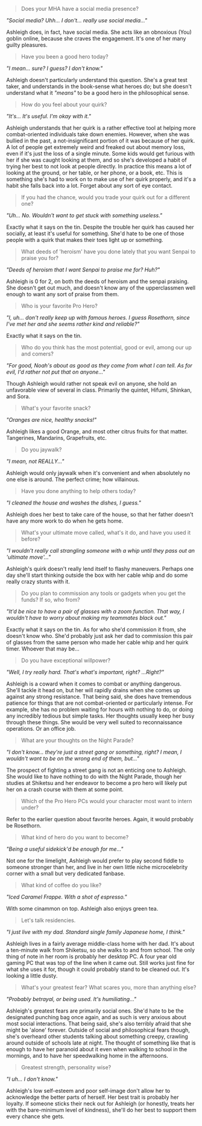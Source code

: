 >Does your MHA have a social media presence?

*"Social media? Uhh... I don't... really use social media..."*

Ashleigh does, in fact, have social media. She acts like an obnoxious (You) goblin online, because she craves the engagement. It's one of her many guilty pleasures.



>Have you been a good hero today?

*"I mean... sure? I guess? I don't know."*

Ashleigh doesn't particularly understand this question. She's a great test taker, and understands in the book-sense what heroes do; but she doesn't understand what it *"means"* to be a good hero in the philosophical sense.



>How do you feel about your quirk?

*"It's... It's useful. I'm okay with it."*

Ashleigh understands that her quirk is a rather effective tool at helping more combat-oriented individuals take down enemies. However, when she was bullied in the past, a not-insignificant portion of it was because of her quirk. A lot of people get extremely weird and freaked out about memory loss, even if it's just the loss of a single minute. Some kids would get furious with her if she was caught looking at them, and so she's developed a habit of trying her best to not look at people directly. In practice this means a lot of looking at the ground, or her table, or her phone, or a book, etc. This is something she's had to work on to make use of her quirk properly, and it's a habit she falls back into a lot. Forget about any sort of eye contact.



>If you had the chance, would you trade your quirk out for a different one?

*"Uh... No. Wouldn't want to get stuck with something useless."*

Exactly what it says on the tin. Despite the trouble her quirk has caused her socially, at least it's useful for something. She'd hate to be one of those people with a quirk that makes their toes light up or something.



>What deeds of 'heroism' have you done lately that you want Senpai to praise you for?

*"Deeds of heroism that I want Senpai to praise me for? Huh?"*

Ashleigh is 0 for 2, on both the deeds of heroism and the senpai praising. She doesn't get out much, and doesn't know any of the upperclassmen well enough to want any sort of praise from them.



>Who is your favorite Pro Hero?

*"I, uh... don't really keep up with famous heroes. I guess Rosethorn, since I've met her and she seems rather kind and reliable?"*

Exactly what it says on the tin.



>Who do you think has the most potential, good or evil, among our up and comers?

*"For good, Noah's about as good as they come from what I can tell. As for evil, I'd rather not put that on anyone..."*

Though Ashleigh would rather not speak evil on anyone, she hold an unfavorable view of several in class. Primarily the quintet, Hifumi, Shinkan, and Sora.



>What's your favorite snack?

*"Oranges are nice, healthy snacks!"*

Ashleigh likes a good Orange, and most other citrus fruits for that matter. Tangerines, Mandarins, Grapefruits, etc.



>Do you jaywalk?

*"I mean, not REALLY..."*

Ashleigh would only jaywalk when it's convenient and when absolutely no one else is around. The perfect crime; how villainous.



>Have you done anything to help others today?

*"I cleaned the house and washes the dishes, I guess."*

Ashleigh does her best to take care of the house, so that her father doesn't have any more work to do when he gets home.



>What's your ultimate move called, what's it do, and have you used it before?

*"I wouldn't really call strangling someone with a whip until they pass out an 'ultimate move'..."*

Ashleigh's quirk doesn't really lend itself to flashy maneuvers. Perhaps one day she'll start thinking outside the box with her cable whip and do some really crazy stunts with it.



>Do you plan to commission any tools or gadgets when you get the funds? If so, who from?

*"It'd be nice to have a pair of glasses with a zoom function. That way, I wouldn't have to worry about making my teammates black out."*

Exactly what it says on the tin. As for who she'd commission it from, she doesn't know who. She'd probably just ask her dad to commission this pair of glasses from the same person who made her cable whip and her quirk timer. Whoever that may be...



>Do you have exceptional willpower?

*"Well, I try really hard. That's what's important, right? ...Right?"*

Ashleigh is a coward when it comes to combat or anything dangerous. She'll tackle it head on, but her will rapidly drains when she comes up against any strong resistance. That being said, she does have tremendous patience for things that are not combat-oriented or particularly intense. For example, she has no problem waiting for hours with nothing to do, or doing any incredibly tedious but simple tasks. Her thoughts usually keep her busy through these things. She would be very well suited to reconnaissance operations. Or an office job.



>What are your thoughts on the Night Parade?

*"I don't know... they're just a street gang or something, right? I mean, I wouldn't want to be on the wrong end of them, but..."*

The prospect of fighting a street gang is not an enticing one to Ashleigh. She would like to have nothing to do with the Night Parade, though her studies at Shiketsu and her endeavor to become a pro hero will likely put her on a crash course with them at some point.



>Which of the Pro Hero PCs would your character most want to intern under?

Refer to the earlier question about favorite heroes. Again, it would probably be Rosethorn.



>What kind of hero do you want to become?

*"Being a useful sidekick'd be enough for me..."*

Not one for the limelight, Ashleigh would prefer to play second fiddle to someone stronger than her, and live in her own little niche microcelebrity corner with a small but very dedicated fanbase.



>What kind of coffee do you like?

*"Iced Caramel Frappe. With a shot of espresso."*

With some cinammon on top. Ashleigh also enjoys green tea.



>Let's talk residencies.

*"I just live with my dad. Standard single family Japanese home, I think."*

Ashleigh lives in a fairly average middle-class home with her dad. It's about a ten-minute walk from Shiketsu, so she walks to and from school. The only thing of note in her room is probably her desktop PC. A four year old gaming PC that was top of the line when it came out. Still works just fine for what she uses it for, though it could probably stand to be cleaned out. It's looking a little dusty.



>What's your greatest fear? What scares you, more than anything else?

*"Probably betrayal, or being used. It's humiliating..."*

Ashleigh's greatest fears are primarily social ones. She'd hate to be the designated punching bag once again, and as such is very anxious about most social interactions. That being said, she's also terribly afraid that she might be 'alone' forever. Outside of social and philosophical fears though, she's overheard other students talking about something creepy, crawling around outside of schools late at night. The thought of something like that is enough to have her paranoid about it even when walking to school in the mornings, and to have her speedwalking home in the afternoons.



>Greatest strength, personality wise?

*"I uh... I don't know."*

Ashleigh's low self-esteem and poor self-image don't allow her to acknowledge the better parts of herself. Her best trait is probably her loyalty. If someone sticks their neck out for Ashleigh (or honestly, treats her with the bare-minimum level of kindness), she'll do her best to support them every chance she gets.